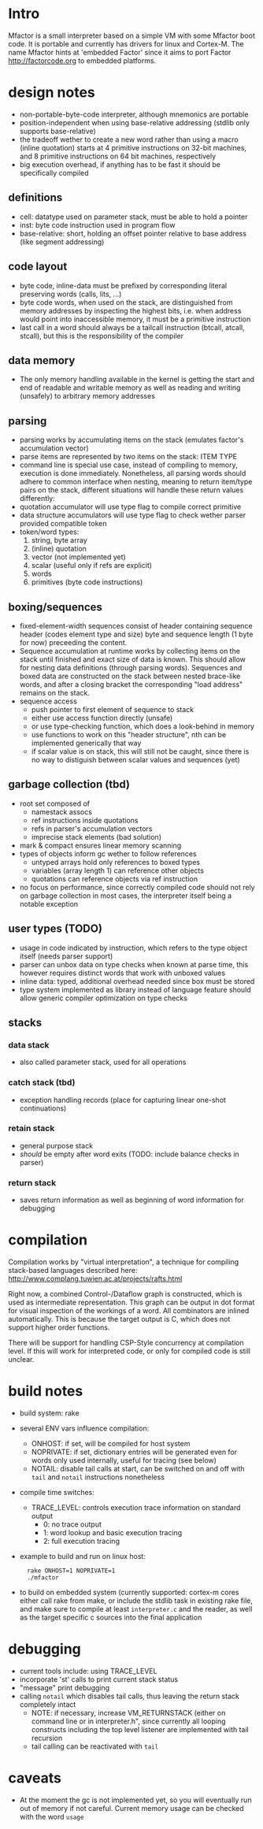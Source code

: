 # Intro #

Mfactor is a small interpreter based on a simple VM with some Mfactor
boot code.  It is portable and currently has drivers for linux and
Cortex-M.  The name Mfactor hints at 'embedded Factor' since it aims to
port Factor <http://factorcode.org> to embedded platforms.

# design notes

- non-portable-byte-code interpreter, although mnemonics are portable
- position-independent when using base-relative addressing (stdlib
  only supports base-relative)
- the tradeoff wether to create a new word rather than using a macro
  (inline quotation) starts at 4 primitive instructions on 32-bit
  machines, and 8 primitive instructions on 64 bit machines,
  respectively
- big execution overhead, if anything has to be fast it should be
  specifically compiled

## definitions ##
- cell: datatype used on parameter stack, must be able to hold a pointer
- inst: byte code instruction used in program flow
- base-relative: short, holding an offset pointer relative to base
  address (like segment addressing)

## code layout ##
- byte code, inline-data must be prefixed by corresponding literal
  preserving words (calls, lits, ...)
- byte code words, when used on the stack, are distinguished from
  memory addresses by inspecting the highest bits, i.e. when address
  would point into inaccessible memory, it must be a primitive
  instruction
- last call in a word should always be a tailcall instruction (btcall,
  atcall, stcall), but this is the responsibility of the compiler

## data memory ##
- The only memory handling available in the kernel is getting the
  start and end of readable and writable memory as well as reading and
  writing (unsafely) to arbitrary memory addresses

## parsing ##
- parsing works by accumulating items on the stack (emulates factor's
  accumulation vector)
- parse items are represented by two items on the stack: ITEM TYPE
- command line is special use case, instead of compiling to memory,
  execution is done immediately.  Nonetheless, all parsing words
  should adhere to common interface when nesting, meaning to return
  item/type pairs on the stack, different situations will handle these
  return values differently:
- quotation accumulator will use type flag to compile correct primitive
- data structure accumulators will use type flag to check wether
  parser provided compatible token
- token/word types:
  1. string, byte array
  2. (inline) quotation
  3. vector (not implemented yet)
  4. scalar (useful only if refs are explicit)
  5. words
  6. primitives (byte code instructions)

## boxing/sequences ##
- fixed-element-width sequences consist of header containing sequence header (codes element type and size) byte
  and sequence length (1 byte for now) preceeding the content.
- Sequence accumulation at runtime works by collecting items on the stack until
  finished and exact size of data is known.  This should allow for
  nesting data definitions (through parsing words).  Sequences and
  boxed data are constructed on the stack between nested brace-like
  words, and after a closing bracket the corresponding "load address"
  remains on the stack.
- sequence access
  - push pointer to first element of sequence to stack
  - either use access function directly (unsafe)
  - or use type-checking function, which does a look-behind in memory
  - use functions to work on this "header structure", nth can be
    implemented generically that way
  - if scalar value is on stack, this will still not be caught, since there is no way to
    distiguish between scalar values and sequences (yet)

## garbage collection (tbd) ##
- root set composed of
  - namestack assocs
  - ref instructions inside quotations
  - refs in parser's accumulation vectors
  - imprecise stack elements (bad solution)
- mark & compact ensures linear memory scanning 
- types of objects inform gc wether to follow references
  - untyped arrays hold only references to boxed types
  - variables (array length 1) can reference other objects
  - quotations can reference objects via ref instruction
- no focus on performance, since correctly compiled code should not
  rely on garbage collection in most cases, the interpreter itself
  being a notable exception

## user types (TODO) ##
- usage in code indicated by instruction, which refers to the type object itself (needs parser support)
- parser can unbox data on type checks when known at parse time, this
  however requires distinct words that work with unboxed values
- inline data: typed, additional overhead needed since box must be stored
- type system implemented as library instead of language feature
  should allow generic compiler optimization on type checks

## stacks ##

### data stack ###
- also called parameter stack, used for all operations

### catch stack (tbd) ###
- exception handling records (place for capturing linear one-shot continuations)

### retain stack ###
- general purpose stack
- _should_ be empty after word exits (TODO: include balance checks in parser)

### return stack ###
- saves return information as well as beginning of word information
  for debugging

# compilation #
Compilation works by "virtual interpretation", a technique for compiling
stack-based languages described here: http://www.complang.tuwien.ac.at/projects/rafts.html

Right now, a combined Control-/Dataflow graph is constructed, which is
used as intermediate representation. This graph can be output in dot format for
visual inspection of the workings of a word.  All combinators are inlined automatically.
This is because the target output is C, which does not support higher order functions.

There will be support for handling CSP-Style concurrency at compilation level.
If this will work for interpreted code, or only for compiled code is still unclear.

# build notes #

- build system: rake
- several ENV vars influence compilation:
  - ONHOST: if set, will be compiled for host system
  - NOPRIVATE: if set, dictionary entries will be generated even for
    words only used internally, useful for tracing (see below)
  - NOTAIL: disable tail calls at start, can be switched on and off
    with `tail` and `notail` instructions nonetheless
- compile time switches:
  - TRACE_LEVEL: controls execution trace information on standard output
    - 0: no trace output
    - 1: word lookup and basic execution tracing
    - 2: full execution tracing
- example to build and run on linux host:

        rake ONHOST=1 NOPRIVATE=1
        ./mfactor

- to build on embedded system (currently supported: cortex-m cores
  either call rake from make, or include the stdlib task in existing
  rake file, and make sure to compile at least `interpreter.c` and the
  reader, as well as the target specific c sources into the final application

# debugging #

- current tools include: using TRACE_LEVEL
- incorporate 'st' calls to print current stack status
- "message" print debugging
- calling `notail` which disables tail calls, thus leaving the return
  stack completely intact
  - NOTE: if necessary, increase VM_RETURNSTACK (either on command
    line or in interpreter.h", since currently all looping constructs
    including the top level listener are implemented with tail recursion
  - tail calling can be reactivated with `tail`

# caveats #
- At the moment the gc is not implemented yet, so you will eventually
  run out of memory if not careful.  Current memory usage can be
  checked with the word `usage`
